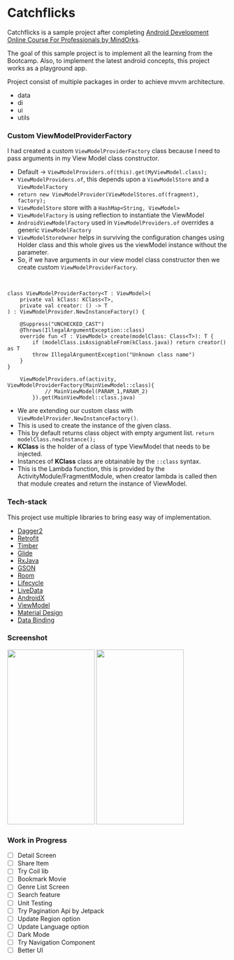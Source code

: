 # Catchflicks
Catchflicks is a sample project after completing [Android Development Online Course For Professionals by MindOrks](https://bootcamp.mindorks.com/). 

The goal of this sample project is to implement all the learning from the Bootcamp. Also, to implement the latest android concepts, this project works as a playground app.

Project consist of multiple packages in order to achieve mvvm architecture.
* data
* di
* ui
* utils

### Custom ViewModelProviderFactory
I had created a custom `ViewModelProviderFactory` class because I need to pass arguments in my View Model class constructor. 

- Default -> `ViewModelProviders.of(this).get(MyViewModel.class);`
- `ViewModelProviders.of`, this depends upon a `ViewModelStore` and a `ViewModelFactory`
- `return new ViewModelProvider(ViewModelStores.of(fragment), factory);`
- `ViewModelStore` store with a `HashMap<String, ViewModel>`
- `ViewModelFactory` is using reflection to instantiate the ViewModel
- `AndroidViewModelFactory` used in `ViewModelProviders.of` overrides a generic `ViewModelFactory`
- `ViewModelStoreOwner` helps in surviving the configuration changes using Holder class and this whole gives us the viewModel instance without the parameter.
- So, if we have arguments in our view model class constructor then we create custom `ViewModelProviderFactory`.

<br>

```
class ViewModelProviderFactory<T : ViewModel>(
    private val kClass: KClass<T>,
    private val creator: () -> T
) : ViewModelProvider.NewInstanceFactory() {

    @Suppress("UNCHECKED_CAST")
    @Throws(IllegalArgumentException::class)
    override fun <T : ViewModel> create(modelClass: Class<T>): T {
        if (modelClass.isAssignableFrom(kClass.java)) return creator() as T
        throw IllegalArgumentException("Unknown class name")
    }
}
```

```
    ViewModelProviders.of(activity, ViewModelProviderFactory(MainViewModel::class){
            // MainViewModel(PARAM_1,PARAM_2)
        }).get(MainViewModel::class.java)
```

- We are extending our custom class with `ViewModelProvider.NewInstanceFactory()`.
- This is used to create the instance of the given class. 
- This by default returns class object with empty argument list. `return modelClass.newInstance();`
- **KClass** is the holder of a class of type ViewModel that needs to be injected.
- Instances of **KClass** class are obtainable by the `::class` syntax.
- This is the Lambda function, this is provided by the ActivityModule/FragmentModule, when creator lambda is called then that module creates and return the instance of ViewModel.


### Tech-stack
This project use multiple libraries to bring easy way of implementation.
* [Dagger2](https://dagger.dev/)
* [Retrofit](https://square.github.io/retrofit/)
* [Timber](https://github.com/JakeWharton/timber)
* [Glide](https://github.com/bumptech/glide)
* [RxJava](https://github.com/ReactiveX/RxJava)
* [GSON](https://github.com/google/gson)
* [Room](https://developer.android.com/topic/libraries/architecture/room)
* [Lifecycle](https://developer.android.com/topic/libraries/architecture/lifecycle)
* [LiveData](https://developer.android.com/topic/libraries/architecture/livedata)
* [AndroidX](https://developer.android.com/jetpack/androidx)
* [ViewModel](https://developer.android.com/topic/libraries/architecture/viewmodel)
* [Material Design](https://material.io/develop/android/)
* [Data Binding](https://developer.android.com/topic/libraries/data-binding)

### Screenshot
<p float="left">
<img src="https://raw.github.com/anandwana001/catchflicks/master/screenshot/first_screenshot.jpg" width="200" height="400" /> 
<img src="https://raw.github.com/anandwana001/catchflicks/master/screenshot/update_screenshot.jpg" width="200" height="400" />
</p>

### Work in Progress
- [ ] Detail Screen
- [ ] Share Item
- [ ] Try Coil lib
- [ ] Bookmark Movie
- [ ] Genre List Screen
- [ ] Search feature
- [ ] Unit Testing
- [ ] Try Pagination Api by Jetpack
- [ ] Update Region option
- [ ] Update Language option
- [ ] Dark Mode
- [ ] Try Navigation Component
- [ ] Better UI
